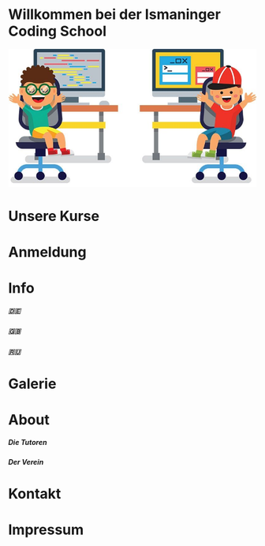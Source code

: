 # Willkommen bei der Ismaninger Coding School

![Coding Kids](assets/img/codingkids.jpeg)

# Unsere Kurse

# Anmeldung

# Info
##### 🇩🇪
##### 🇬🇧
##### 🇷🇺

# Galerie

# About
##### Die Tutoren
##### Der Verein

# Kontakt

# Impressum
